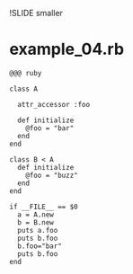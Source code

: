 !SLIDE smaller
# example_04.rb #

    @@@ ruby
    
    class A
    
      attr_accessor :foo
    
      def initialize
        @foo = "bar"
      end
    end
    
    class B < A
      def initialize
        @foo = "buzz"
      end
    end
    
    if __FILE__ == $0
      a = A.new
      b = B.new
      puts a.foo
      puts b.foo
      b.foo="bar"
      puts b.foo
    end
    
